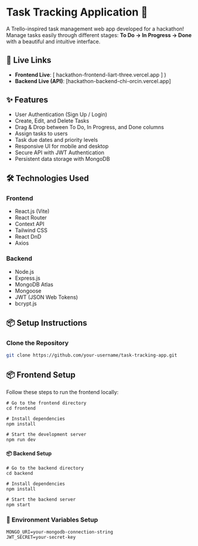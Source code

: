 # Task Tracking Application 📝

A Trello-inspired task management web app developed for a hackathon!  
Manage tasks easily through different stages: **To Do → In Progress → Done** with a beautiful and intuitive interface.

## 🚀 Live Links

- **Frontend Live**: [ hackathon-frontend-liart-three.vercel.app ] 
)
- **Backend Live (API)**: [hackathon-backend-chi-orcin.vercel.app]

## ✨ Features

- User Authentication (Sign Up / Login)
- Create, Edit, and Delete Tasks
- Drag & Drop between To Do, In Progress, and Done columns
- Assign tasks to users
- Task due dates and priority levels
- Responsive UI for mobile and desktop
- Secure API with JWT Authentication
- Persistent data storage with MongoDB

## 🛠️ Technologies Used

### Frontend
- React.js (Vite)
- React Router
- Context API
- Tailwind CSS
- React DnD
- Axios

### Backend
- Node.js
- Express.js
- MongoDB Atlas
- Mongoose
- JWT (JSON Web Tokens)
- bcrypt.js

## 📦 Setup Instructions

### Clone the Repository

```bash
git clone https://github.com/your-username/task-tracking-app.git
```
## 📦 Frontend Setup

Follow these steps to run the frontend locally:

```
# Go to the frontend directory
cd frontend

# Install dependencies
npm install

# Start the development server
npm run dev
```

#### 📦 Backend Setup
```
# Go to the backend directory
cd backend

# Install dependencies
npm install

# Start the backend server
npm start
```
### 🔑 Environment Variables Setup
```
MONGO_URI=your-mongodb-connection-string
JWT_SECRET=your-secret-key
```

